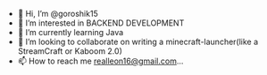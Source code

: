 - 👋 Hi, I’m @goroshik15
- 👀 I’m interested in BACKEND DEVELOPMENT
- 🌱 I’m currently learning Java
- 💞️ I’m looking to collaborate on writing a minecraft-launcher(like a StreamCraft or Kaboom 2.0)
- 📫 How to reach me realleon16@gmail.com...
